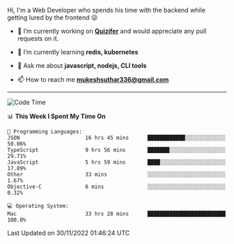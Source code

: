 Hi, I'm a Web Developer who spends his time with the backend while getting lured by the frontend 😜

- 🔭 I’m currently working on **[Quizifer](https://github.com/SutharMukesh/Quizifer/)** and would appreciate any pull requests on it.

- 🌱 I’m currently learning **redis, kubernetes**

- 💬 Ask me about **javascript, nodejs, CLI tools**

- 📫 How to reach me **mukeshsuthar336@gmail.com**

---
<!--START_SECTION:waka-->
![Code Time](http://img.shields.io/badge/Code%20Time-1%2C917%20hrs%2051%20mins-blue)

📊 **This Week I Spent My Time On** 

```text
💬 Programming Languages: 
JSON                     16 hrs 45 mins      ████████████░░░░░░░░░░░░░   50.06% 
TypeScript               9 hrs 56 mins       ███████░░░░░░░░░░░░░░░░░░   29.71% 
JavaScript               5 hrs 59 mins       ████░░░░░░░░░░░░░░░░░░░░░   17.89% 
Other                    33 mins             ░░░░░░░░░░░░░░░░░░░░░░░░░   1.67% 
Objective-C              6 mins              ░░░░░░░░░░░░░░░░░░░░░░░░░   0.32%

💻 Operating System: 
Mac                      33 hrs 28 mins      █████████████████████████   100.0%

```


 Last Updated on 30/11/2022 01:46:24 UTC
<!--END_SECTION:waka-->

